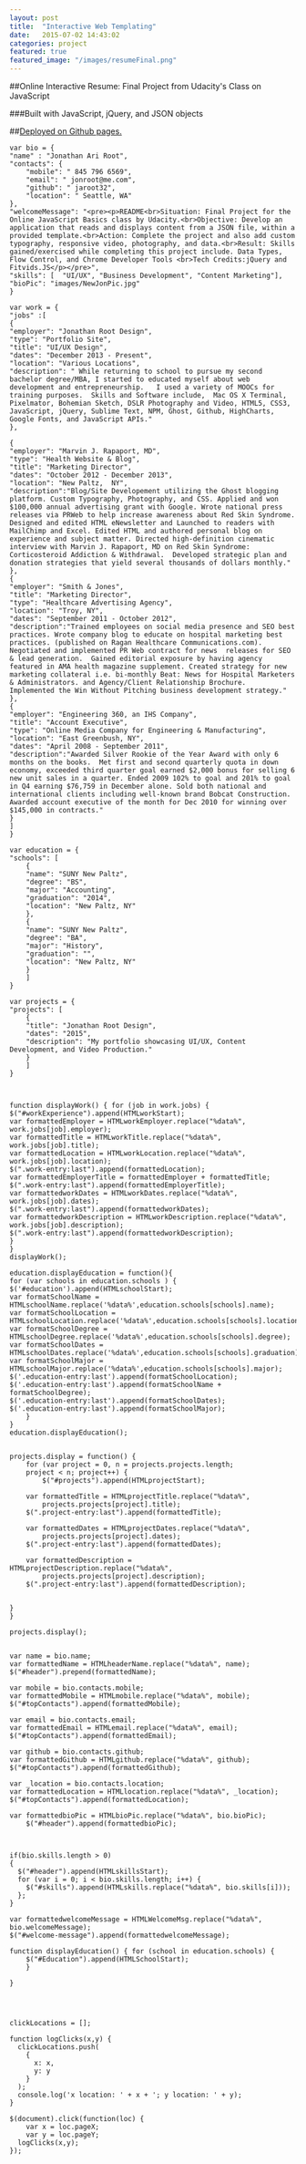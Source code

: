 ```yaml
---
layout: post
title:  "Interactive Web Templating"
date:   2015-07-02 14:43:02
categories: project
featured: true
featured_image: "/images/resumeFinal.png"
---
```


##Online Interactive Resume: Final Project from Udacity's Class on JavaScript

###Built with JavaScript, jQuery, and JSON objects

##[Deployed on Github pages.](http://jaroot32.github.io/jr-resume/)


    var bio = {
    "name" : "Jonathan Ari Root",
    "contacts": {
        "mobile": " 845 796 6569",
        "email": " jonroot@me.com",
        "github": " jaroot32",
        "location": " Seattle, WA" 
    },
    "welcomeMessage": "<pre><p>README<br>Situation: Final Project for the Online JavaScript Basics class by Udacity.<br>Objective: Develop an application that reads and displays content from a JSON file, within a provided template.<br>Action: Complete the project and also add custom typography, responsive video, photography, and data.<br>Result: Skills gained/exercised while completing this project include. Data Types, Flow Control, and Chrome Developer Tools <br>Tech Credits:jQuery and Fitvids.JS</p></pre>",
    "skills": [  "UI/UX", "Business Development", "Content Marketing"],
    "bioPic": "images/NewJonPic.jpg"
    }

    var work = { 
    "jobs" :[
    {
    "employer": "Jonathan Root Design",
    "type": "Portfolio Site",
    "title": "UI/UX Design",
    "dates": "December 2013 - Present",
    "location": "Various Locations",
    "description": " While returning to school to pursue my second bachelor degree/MBA, I started to educated myself about web development and entrepreneurship.   I used a variety of MOOCs for training purposes.  Skills and Software include,  Mac OS X Terminal, Pixelmator, Bohemian Sketch, DSLR Photography and Video, HTML5, CSS3, JavaScript, jQuery, Sublime Text, NPM, Ghost, Github, HighCharts, Google Fonts, and JavaScript APIs."
    },  
    
    {
    "employer": "Marvin J. Rapaport, MD",
    "type": "Health Website & Blog",
    "title": "Marketing Director",
    "dates": "October 2012 - December 2013",
    "location": "New Paltz,  NY",
    "description":"Blog/Site Developement utilizing the Ghost blogging platform. Custom Typography, Photography, and CSS. Applied and won $100,000 annual advertising grant with Google. Wrote national press releases via PRWeb to help increase awareness about Red Skin Syndrome. Designed and edited HTML eNewsletter and Launched to readers with MailChimp and Excel. Edited HTML and authored personal blog on experience and subject matter. Directed high-definition cinematic interview with Marvin J. Rapaport, MD on Red Skin Syndrome: Corticosteroid Addiction & Withdrawal.  Developed strategic plan and donation strategies that yield several thousands of dollars monthly."
    },  
    {
    "employer": "Smith & Jones",
    "title": "Marketing Director",
    "type": "Healthcare Advertising Agency",
    "location": "Troy, NY",
    "dates": "September 2011 - October 2012",
    "description":"Trained employees on social media presence and SEO best practices. Wrote company blog to educate on hospital marketing best practices. (published on Ragan Healthcare Communications.com).  Negotiated and implemented PR Web contract for news  releases for SEO & lead generation.  Gained editorial exposure by having agency featured in AMA health magazine supplement. Created strategy for new marketing collateral i.e. bi-monthly Beat: News for Hospital Marketers & Administrators. and Agency/Client Relationship Brochure.  Implemented the Win Without Pitching business development strategy."
    },
    {
    "employer": "Engineering 360, an IHS Company",
    "title": "Account Executive",
    "type": "Online Media Company for Engineering & Manufacturing",
    "location": "East Greenbush, NY",
    "dates": "April 2008 - September 2011",
    "description":"Awarded Silver Rookie of the Year Award with only 6 months on the books.  Met first and second quarterly quota in down economy, exceeded third quarter goal earned $2,000 bonus for selling 6 new unit sales in a quarter. Ended 2009 102% to goal and 201% to goal in Q4 earning $76,759 in December alone. Sold both national and international clients including well-known brand Bobcat Construction. Awarded account executive of the month for Dec 2010 for winning over $145,000 in contracts."
    }
    ]
    }

    var education = {
    "schools": [
        {
        "name": "SUNY New Paltz",
        "degree": "BS",
        "major": "Accounting",
        "graduation": "2014",
        "location": "New Paltz, NY"
        },
        {
        "name": "SUNY New Paltz",
        "degree": "BA",
        "major": "History",
        "graduation": "",
        "location": "New Paltz, NY"
        }
        ]
    }

    var projects = {
    "projects": [
        {
        "title": "Jonathan Root Design",
        "dates": "2015",
        "description": "My portfolio showcasing UI/UX, Content Development, and Video Production."
        }
        ]
    }



    function displayWork() { for (job in work.jobs) {
    $("#workExperience").append(HTMLworkStart);
    var formattedEmployer = HTMLworkEmployer.replace("%data%", work.jobs[job].employer);
    var formattedTitle = HTMLworkTitle.replace("%data%", work.jobs[job].title);
    var formattedLocation = HTMLworkLocation.replace("%data%", work.jobs[job].location);
    $(".work-entry:last").append(formattedLocation);
    var formattedEmployerTitle = formattedEmployer + formattedTitle;
    $(".work-entry:last").append(formattedEmployerTitle);
    var formattedworkDates = HTMLworkDates.replace("%data%", work.jobs[job].dates);
    $(".work-entry:last").append(formattedworkDates);
    var formattedworkDescription = HTMLworkDescription.replace("%data%", work.jobs[job].description);
    $(".work-entry:last").append(formattedworkDescription);
    }
    }
    displayWork();

    education.displayEducation = function(){
    for (var schools in education.schools ) {
    $('#education').append(HTMLschoolStart);
    var formatSchoolName = HTMLschoolName.replace('%data%',education.schools[schools].name);
    var formatSchoolLocation = HTMLschoolLocation.replace('%data%',education.schools[schools].location);
    var formatSchoolDegree = HTMLschoolDegree.replace('%data%',education.schools[schools].degree);
    var formatSchoolDates = HTMLschoolDates.replace('%data%',education.schools[schools].graduation);
    var formatSchoolMajor = HTMLschoolMajor.replace('%data%',education.schools[schools].major);
    $('.education-entry:last').append(formatSchoolLocation);
    $('.education-entry:last').append(formatSchoolName + formatSchoolDegree);
    $('.education-entry:last').append(formatSchoolDates);
    $('.education-entry:last').append(formatSchoolMajor);
        }
    }
    education.displayEducation();


    projects.display = function() {
        for (var project = 0, n = projects.projects.length;
        project < n; project++) {
            $("#projects").append(HTMLprojectStart);

        var formattedTitle = HTMLprojectTitle.replace("%data%",
            projects.projects[project].title);
        $(".project-entry:last").append(formattedTitle);

        var formattedDates = HTMLprojectDates.replace("%data%",
            projects.projects[project].dates);
        $(".project-entry:last").append(formattedDates);

        var formattedDescription = HTMLprojectDescription.replace("%data%",
            projects.projects[project].description);
        $(".project-entry:last").append(formattedDescription);


    }
    }

    projects.display();


    var name = bio.name;
    var formattedName = HTMLheaderName.replace("%data%", name);
    $("#header").prepend(formattedName);

    var mobile = bio.contacts.mobile;
    var formattedMobile = HTMLmobile.replace("%data%", mobile);
    $("#topContacts").append(formattedMobile);

    var email = bio.contacts.email;
    var formattedEmail = HTMLemail.replace("%data%", email);
    $("#topContacts").append(formattedEmail);

    var github = bio.contacts.github;
    var formattedGithub = HTMLgithub.replace("%data%", github);
    $("#topContacts").append(formattedGithub);

    var _location = bio.contacts.location;
    var formattedLocation = HTMLlocation.replace("%data%", _location);
    $("#topContacts").append(formattedLocation);

    var formattedbioPic = HTMLbioPic.replace("%data%", bio.bioPic);
        $("#header").append(formattedbioPic);



    if(bio.skills.length > 0)
    {
      $("#header").append(HTMLskillsStart);
      for (var i = 0; i < bio.skills.length; i++) {
        $("#skills").append(HTMLskills.replace("%data%", bio.skills[i]));
      };
    }

    var formattedwelcomeMessage = HTMLWelcomeMsg.replace("%data%", bio.welcomeMessage);
    $("#welcome-message").append(formattedwelcomeMessage);
    
    function displayEducation() { for (school in education.schools) {
        $("#Education").append(HTMLSchoolStart);
        }

    }


        

    clickLocations = [];

    function logClicks(x,y) {
      clickLocations.push(
        {
          x: x,
          y: y
        }
      );
      console.log('x location: ' + x + '; y location: ' + y);
    }

    $(document).click(function(loc) {
        var x = loc.pageX;
        var y = loc.pageY;
      logClicks(x,y);
    });

